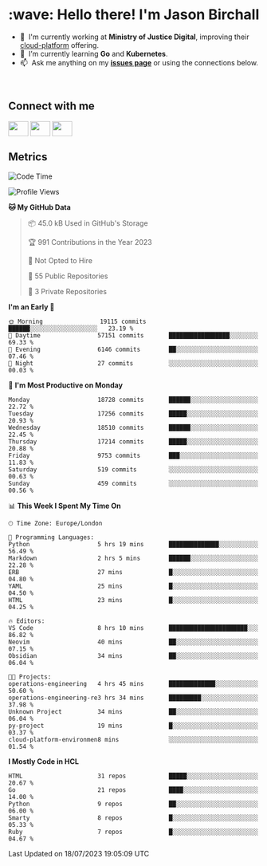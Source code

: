 <h1 align="left" id="jason-title">:wave: Hello there! I'm Jason Birchall</h1>

- :office: &nbsp;I'm currently working at **Ministry of Justice Digital**, improving their [cloud-platform](https://github.com/ministryofjustice/cloud-platform) offering.
- :seedling: &nbsp;I’m currently learning **Go** and **Kubernetes**.
- :mailbox: &nbsp;Ask me anything on my **[issues page]** or using the connections below.


<br>

<h2>Connect with me</h2>
<p>
<a href="https://twitter.com/jsonBirchall" target="blank"><img align="center" src="https://cdn.jsdelivr.net/npm/simple-icons@3.0.1/icons/twitter.svg" alt="" height="30" width="40" /></a>
<a href="https://keybase.io/json0" target="blank"><img align="center" src="https://cdn.jsdelivr.net/npm/simple-icons@3.0.1/icons/keybase.svg" alt="" height="30" width="40" /></a>
<a href="https://www.reddit.com/user/kakorate" target="blank"><img align="center" src="https://cdn.jsdelivr.net/npm/simple-icons@3.0.1/icons/reddit.svg" alt="" height="30" width="40" /></a>
</p>

<h2>Metrics</h2>

<!--START_SECTION:waka-->
![Code Time](http://img.shields.io/badge/Code%20Time-1%2C147%20hrs%2018%20mins-blue)

![Profile Views](http://img.shields.io/badge/Profile%20Views-25-blue)

**🐱 My GitHub Data** 

> 📦 45.0 kB Used in GitHub's Storage 
 > 
> 🏆 991 Contributions in the Year 2023
 > 
> 🚫 Not Opted to Hire
 > 
> 📜 55 Public Repositories 
 > 
> 🔑 3 Private Repositories 
 > 
**I'm an Early 🐤** 

```text
🌞 Morning                19115 commits       ██████░░░░░░░░░░░░░░░░░░░   23.19 % 
🌆 Daytime                57151 commits       █████████████████░░░░░░░░   69.33 % 
🌃 Evening                6146 commits        ██░░░░░░░░░░░░░░░░░░░░░░░   07.46 % 
🌙 Night                  27 commits          ░░░░░░░░░░░░░░░░░░░░░░░░░   00.03 % 
```
📅 **I'm Most Productive on Monday** 

```text
Monday                   18728 commits       ██████░░░░░░░░░░░░░░░░░░░   22.72 % 
Tuesday                  17256 commits       █████░░░░░░░░░░░░░░░░░░░░   20.93 % 
Wednesday                18510 commits       ██████░░░░░░░░░░░░░░░░░░░   22.45 % 
Thursday                 17214 commits       █████░░░░░░░░░░░░░░░░░░░░   20.88 % 
Friday                   9753 commits        ███░░░░░░░░░░░░░░░░░░░░░░   11.83 % 
Saturday                 519 commits         ░░░░░░░░░░░░░░░░░░░░░░░░░   00.63 % 
Sunday                   459 commits         ░░░░░░░░░░░░░░░░░░░░░░░░░   00.56 % 
```


📊 **This Week I Spent My Time On** 

```text
🕑︎ Time Zone: Europe/London

💬 Programming Languages: 
Python                   5 hrs 19 mins       ██████████████░░░░░░░░░░░   56.49 % 
Markdown                 2 hrs 5 mins        ██████░░░░░░░░░░░░░░░░░░░   22.28 % 
ERB                      27 mins             █░░░░░░░░░░░░░░░░░░░░░░░░   04.80 % 
YAML                     25 mins             █░░░░░░░░░░░░░░░░░░░░░░░░   04.50 % 
HTML                     23 mins             █░░░░░░░░░░░░░░░░░░░░░░░░   04.25 % 

🔥 Editors: 
VS Code                  8 hrs 10 mins       ██████████████████████░░░   86.82 % 
Neovim                   40 mins             ██░░░░░░░░░░░░░░░░░░░░░░░   07.15 % 
Obsidian                 34 mins             ██░░░░░░░░░░░░░░░░░░░░░░░   06.04 % 

🐱‍💻 Projects: 
operations-engineering   4 hrs 45 mins       █████████████░░░░░░░░░░░░   50.60 % 
operations-engineering-re3 hrs 34 mins       █████████░░░░░░░░░░░░░░░░   37.98 % 
Unknown Project          34 mins             ██░░░░░░░░░░░░░░░░░░░░░░░   06.04 % 
py-project               19 mins             █░░░░░░░░░░░░░░░░░░░░░░░░   03.37 % 
cloud-platform-environmen8 mins              ░░░░░░░░░░░░░░░░░░░░░░░░░   01.54 % 
```

**I Mostly Code in HCL** 

```text
HTML                     31 repos            █████░░░░░░░░░░░░░░░░░░░░   20.67 % 
Go                       21 repos            ████░░░░░░░░░░░░░░░░░░░░░   14.00 % 
Python                   9 repos             ██░░░░░░░░░░░░░░░░░░░░░░░   06.00 % 
Smarty                   8 repos             █░░░░░░░░░░░░░░░░░░░░░░░░   05.33 % 
Ruby                     7 repos             █░░░░░░░░░░░░░░░░░░░░░░░░   04.67 % 
```




 Last Updated on 18/07/2023 19:05:09 UTC
<!--END_SECTION:waka-->

<!-- links -->

[issues page]: https://github.com/jasonBirchall/jasonBirchall/issues "jasonBirchall/issues"
